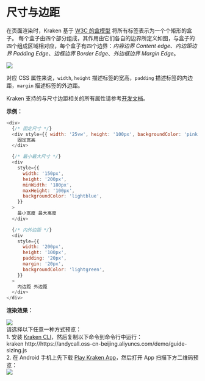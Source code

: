 # 尺寸与边距

在页面渲染时，Kraken 基于 [W3C 的盒模型](https://developer.mozilla.org/zh-CN/docs/Web/CSS/CSS_Box_Model/Introduction_to_the_CSS_box_model) 将所有标签表示为一个个矩形的盒子。 每个盒子由四个部分组成，其作用由它们各自的边界所定义如图，与盒子的四个组成区域相对应，每个盒子有四个边界：_内容边界_ _Content edge_、_内边距边界_ _Padding Edge_、_边框边界_ _Border Edge_、_外边框边界_ _Margin Edge_。

![](https://intranetproxy.alipay.com/skylark/lark/0/2021/png/184/1615362804222-5c85b970-f1f5-4d09-a386-139fb71c043d.png#align=left&display=inline&height=340&margin=%5Bobject%20Object%5D&originHeight=340&originWidth=377&size=0&status=done&style=none&width=377)

对应 CSS 属性来说，`width`, `height` 描述标签的宽高，`padding` 描述标签的内边距，`margin` 描述标签的外边距。

Kraken 支持的与尺寸边距相关的所有属性请参考[开发文档](/api/styles/sizing)。

**示例：**

```js
<div>
  {/* 固定尺寸 */}
  <div style={{ width: '25vw', height: '100px', backgroundColor: 'pink' }}>
    固定宽高
  </div>

  {/* 最小最大尺寸 */}
  <div
    style={{
      width: '150px',
      height: '200px',
      minWidth: '180px',
      maxHeight: '100px',
      backgroundColor: 'lightblue',
    }}
  >
    最小宽度 最大高度
  </div>

  {/* 内外边距 */}
  <div
    style={{
      width: '200px',
      height: '100px',
      padding: '20px',
      margin: '20px',
      backgroundColor: 'lightgreen',
    }}
  >
    内边距 外边距
  </div>
</div>
```

**渲染效果：**

<div className="code-preview">
  <img className="preview-image" src="https://img.alicdn.com/imgextra/i1/O1CN01A33yOu1GtTzqOcw0e_!!6000000000680-2-tps-720-1324.png" />

  <div className="preview-tips">
    <div className="preview-title">
      请选择以下任意一种方式预览：
    </div>
    <div className="preview-row">
      <div>
        1. 安装 <a href="/guide#快速体验-kraken">Kraken CLI</a>，然后复制以下命令到命令行中运行：
      </div>
      <div className="preview-code">
        kraken http://https://andycall.oss-cn-beijing.aliyuncs.com/demo/guide-sizing.js
      </div>
    </div>
    <div className="preview-row">
      <div>
        2. 在 Android 手机上先下载 <a href="/guide#kraken-playground" >Play Kraken App</a>，然后打开 App 扫描下方二维码预览：
      </div>
      <img className="preview-qrcode" src="https://img.alicdn.com/imgextra/i3/O1CN01ZH38q51czMd4AIfb3_!!6000000003671-2-tps-200-200.png" />
    </div>
  </div>
</div>
